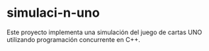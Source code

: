 # simulaci-n-uno
Este proyecto implementa una simulación del juego de cartas UNO utilizando programación concurrente en C++.
